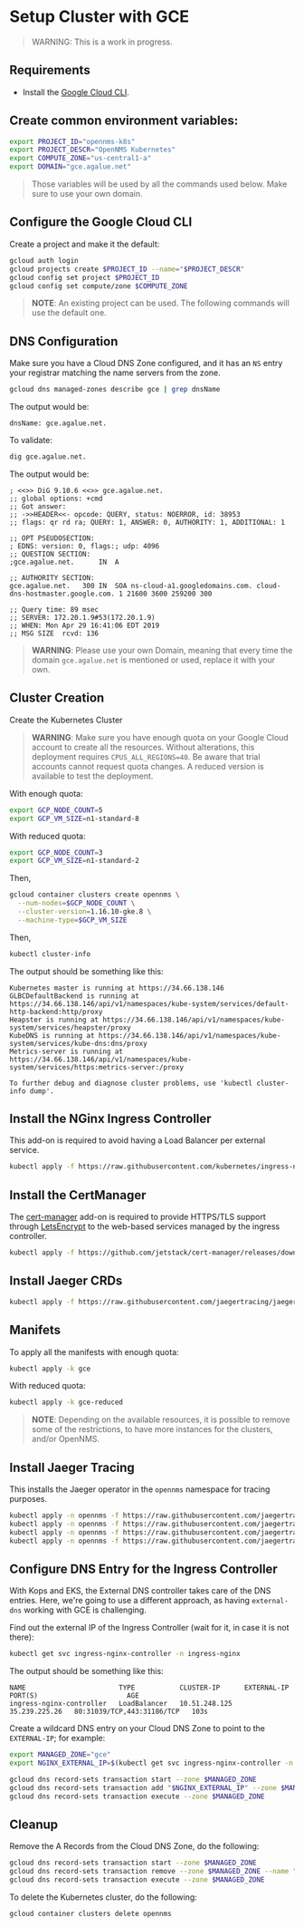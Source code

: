 # Setup Cluster with GCE

> WARNING: This is a work in progress.

## Requirements

* Install the [Google Cloud CLI](https://cloud.google.com/sdk/).

## Create common environment variables:

```bash
export PROJECT_ID="opennms-k8s"
export PROJECT_DESCR="OpenNMS Kubernetes"
export COMPUTE_ZONE="us-central1-a"
export DOMAIN="gce.agalue.net"

```

> Those variables will be used by all the commands used below. Make sure to use your own domain.

## Configure the Google Cloud CLI

Create a project and make it the default:

```bash
gcloud auth login
gcloud projects create $PROJECT_ID --name="$PROJECT_DESCR"
gcloud config set project $PROJECT_ID
gcloud config set compute/zone $COMPUTE_ZONE
```

> **NOTE**: An existing project can be used. The following commands will use the default one.

## DNS Configuration

Make sure you have a Cloud DNS Zone configured, and it has an `NS` entry your registrar matching the name servers from the zone.

```bash
gcloud dns managed-zones describe gce | grep dnsName
```

The output would be:

```text
dnsName: gce.agalue.net.
```

To validate:

```bash
dig gce.agalue.net.
```

The output would be:

```text
; <<>> DiG 9.10.6 <<>> gce.agalue.net.
;; global options: +cmd
;; Got answer:
;; ->>HEADER<<- opcode: QUERY, status: NOERROR, id: 38953
;; flags: qr rd ra; QUERY: 1, ANSWER: 0, AUTHORITY: 1, ADDITIONAL: 1

;; OPT PSEUDOSECTION:
; EDNS: version: 0, flags:; udp: 4096
;; QUESTION SECTION:
;gce.agalue.net.      IN  A

;; AUTHORITY SECTION:
gce.agalue.net.   300 IN  SOA ns-cloud-a1.googledomains.com. cloud-dns-hostmaster.google.com. 1 21600 3600 259200 300

;; Query time: 89 msec
;; SERVER: 172.20.1.9#53(172.20.1.9)
;; WHEN: Mon Apr 29 16:41:06 EDT 2019
;; MSG SIZE  rcvd: 136
```

> **WARNING**: Please use your own Domain, meaning that every time the domain `gce.agalue.net` is mentioned or used, replace it with your own.

## Cluster Creation

Create the Kubernetes Cluster

> **WARNING**: Make sure you have enough quota on your Google Cloud account to create all the resources. Without alterations, this deployment requires `CPUS_ALL_REGIONS=40`. Be aware that trial accounts cannot request quota changes. A reduced version is available to test the deployment.

With enough quota:

```bash
export GCP_NODE_COUNT=5
export GCP_VM_SIZE=n1-standard-8
```

With reduced quota:

```bash
export GCP_NODE_COUNT=3
export GCP_VM_SIZE=n1-standard-2
```

Then,

```bash
gcloud container clusters create opennms \
  --num-nodes=$GCP_NODE_COUNT \
  --cluster-version=1.16.10-gke.8 \
  --machine-type=$GCP_VM_SIZE
```

Then,

```bash
kubectl cluster-info
```

The output should be something like this:

```text
Kubernetes master is running at https://34.66.138.146
GLBCDefaultBackend is running at https://34.66.138.146/api/v1/namespaces/kube-system/services/default-http-backend:http/proxy
Heapster is running at https://34.66.138.146/api/v1/namespaces/kube-system/services/heapster/proxy
KubeDNS is running at https://34.66.138.146/api/v1/namespaces/kube-system/services/kube-dns:dns/proxy
Metrics-server is running at https://34.66.138.146/api/v1/namespaces/kube-system/services/https:metrics-server:/proxy

To further debug and diagnose cluster problems, use 'kubectl cluster-info dump'.
```

## Install the NGinx Ingress Controller

This add-on is required to avoid having a Load Balancer per external service.

```bash
kubectl apply -f https://raw.githubusercontent.com/kubernetes/ingress-nginx/master/deploy/static/provider/cloud/deploy.yaml
```

## Install the CertManager

The [cert-manager](https://cert-manager.readthedocs.io/en/latest/) add-on is required to provide HTTPS/TLS support through [LetsEncrypt](https://letsencrypt.org) to the web-based services managed by the ingress controller.

```bash
kubectl apply -f https://github.com/jetstack/cert-manager/releases/download/v1.1.0/cert-manager.yaml
```

## Install Jaeger CRDs

```bash
kubectl apply -f https://raw.githubusercontent.com/jaegertracing/jaeger-operator/master/deploy/crds/jaegertracing.io_jaegers_crd.yaml
```

## Manifets

To apply all the manifests with enough quota:

```bash
kubectl apply -k gce
```

With reduced quota:

```bash
kubectl apply -k gce-reduced
```

> **NOTE**: Depending on the available resources, it is possible to remove some of the restrictions, to have more instances for the clusters, and/or OpenNMS.

## Install Jaeger Tracing

This installs the Jaeger operator in the `opennms` namespace for tracing purposes.

```bash
kubectl apply -n opennms -f https://raw.githubusercontent.com/jaegertracing/jaeger-operator/master/deploy/service_account.yaml
kubectl apply -n opennms -f https://raw.githubusercontent.com/jaegertracing/jaeger-operator/master/deploy/role.yaml
kubectl apply -n opennms -f https://raw.githubusercontent.com/jaegertracing/jaeger-operator/master/deploy/role_binding.yaml
kubectl apply -n opennms -f https://raw.githubusercontent.com/jaegertracing/jaeger-operator/master/deploy/operator.yaml
```

## Configure DNS Entry for the Ingress Controller

With Kops and EKS, the External DNS controller takes care of the DNS entries. Here, we're going to use a different approach, as having `external-dns` working with GCE is challenging.

Find out the external IP of the Ingress Controller (wait for it, in case it is not there):

```bash
kubectl get svc ingress-nginx-controller -n ingress-nginx
```

The output should be something like this:

```text
NAME                       TYPE           CLUSTER-IP      EXTERNAL-IP     PORT(S)                      AGE
ingress-nginx-controller   LoadBalancer   10.51.248.125   35.239.225.26   80:31039/TCP,443:31186/TCP   103s
```

Create a wildcard DNS entry on your Cloud DNS Zone to point to the `EXTERNAL-IP`; for example:

```bash
export MANAGED_ZONE="gce"
export NGINX_EXTERNAL_IP=$(kubectl get svc ingress-nginx-controller -n ingress-nginx -o json | jq -r '.status.loadBalancer.ingress[0].ip')

gcloud dns record-sets transaction start --zone $MANAGED_ZONE
gcloud dns record-sets transaction add "$NGINX_EXTERNAL_IP" --zone $MANAGED_ZONE --name "*.$DOMAIN." --ttl 300 --type A
gcloud dns record-sets transaction execute --zone $MANAGED_ZONE
```

## Cleanup

Remove the A Records from the Cloud DNS Zone, do the following:

```bash
gcloud dns record-sets transaction start --zone $MANAGED_ZONE
gcloud dns record-sets transaction remove --zone $MANAGED_ZONE --name "*.$DOMAIN" --ttl 300 --type A "$NGINX_EXTERNAL_IP"
gcloud dns record-sets transaction execute --zone $MANAGED_ZONE
```

To delete the Kubernetes cluster, do the following:

```bash
gcloud container clusters delete opennms
```
